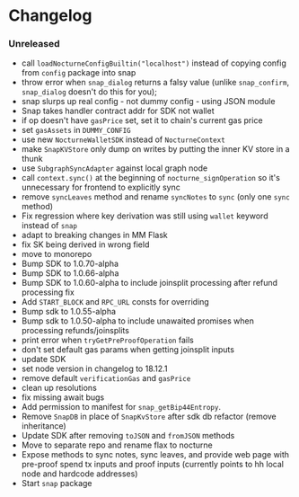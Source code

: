 # Changelog

### Unreleased

- call `loadNocturneConfigBuiltin("localhost")` instead of copying config from `config` package into snap
- throw error when `snap_dialog` returns a falsy value (unlike `snap_confirm`, `snap_dialog` doesn't do this for you);
- snap slurps up real config - not dummy config - using JSON module
- Snap takes handler contract addr for SDK not wallet
- if op doesn't have `gasPrice` set, set it to chain's current gas price
- set `gasAssets` in `DUMMY_CONFIG`
- use new `NocturneWalletSDK` instead of `NocturneContext`
- make `SnapKVStore` only dump on writes by putting the inner KV store in a thunk
- use `SubgraphSyncAdapter` against local graph node
- call `context.sync()` at the beginning of `nocturne_signOperation` so it's unnecessary for frontend to explicitly sync
- remove `syncLeaves` method and rename `syncNotes` to `sync` (only one `sync` method)
- Fix regression where key derivation was still using `wallet` keyword instead of `snap`
- adapt to breaking changes in MM Flask
- fix SK being derived in wrong field
- move to monorepo
- Bump SDK to 1.0.70-alpha
- Bump SDK to 1.0.66-alpha
- Bump SDK to 1.0.60-alpha to include joinsplit processing after refund processing fix
- Add `START_BLOCK` and `RPC_URL` consts for overriding
- Bump sdk to 1.0.55-alpha
- Bump sdk to 1.0.50-alpha to include unawaited promises when processing refunds/joinsplits
- print error when `tryGetPreProofOperation` fails
- don't set default gas params when getting joinsplit inputs
- update SDK
- set node version in changelog to 18.12.1
- remove default `verificationGas` and `gasPrice`
- clean up resolutions
- fix missing await bugs
- Add permission to manifest for `snap_getBip44Entropy`.
- Remove `SnapDB` in place of `SnapKvStore` after sdk db refactor (remove inheritance)
- Update SDK after removing `toJSON` and `fromJSON` methods
- Move to separate repo and rename flax to nocturne
- Expose methods to sync notes, sync leaves, and provide web page with pre-proof spend tx inputs and proof inputs (currently points to hh local node and hardcode addresses)
- Start `snap` package
